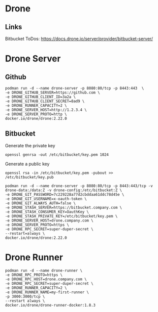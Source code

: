 # Drone

## Links

Bitbucket ToDos: https://docs.drone.io/server/provider/bitbucket-server/



# Drone Server


## Github

```
podman run -d --name drone-server -p 8080:80/tcp -p 8443:443  \
-e DRONE_GITHUB_SERVER=https://github.com \
-e DRONE_GITHUB_CLIENT_ID=3a2a \
-e DRONE_GITHUB_CLIENT_SECRET=8ad9 \
-e DRONE_RUNNER_CAPACITY=2 \
-e DRONE_SERVER_HOST=http://1.2.3.4 \
-e DRONE_SERVER_PROTO=http \
docker.io/drone/drone:2.22.0
```


## Bitbucket


Generate the private key
```
openssl genrsa -out /etc/bitbucket/key.pem 1024
```

Generate a public key
```
openssl rsa -in /etc/bitbucket/key.pem -pubout >> /etc/bitbucket/key.pub
```


```
podman run -d --name drone-server -p 8080:80/tcp -p 8443:443/tcp -v drone-data:/data:Z -v drone-config:/etc/bitbucket:Z \
-e DRONE_GIT_PASSWORD=7c229228a77d2cbddaa61ddc78d45e \
-e DRONE_GIT_USERNAME=x-oauth-token \
-e DRONE_GIT_ALWAYS_AUTH=false \
-e DRONE_STASH_SERVER=https://bitbucket.company.com \
-e DRONE_STASH_CONSUMER_KEY=OauthKey \
-e DRONE_STASH_PRIVATE_KEY=/etc/bitbucket/key.pem \
-e DRONE_SERVER_HOST=drone.company.com \
-e DRONE_SERVER_PROTO=https \
-e DRONE_RPC_SECRET=super-duper-secret \
--restart=always \
docker.io/drone/drone:2.22.0
```



 

# Drone Runner

```
podman run -d --name drone-runner \
-e DRONE_RPC_PROTO=https \
-e DRONE_RPC_HOST=drone.company.com \
-e DRONE_RPC_SECRET=super-duper-secret \
-e DRONE_RUNNER_CAPACITY=2 \
-e DRONE_RUNNER_NAME=my-first-runner \
-p 3000:3000/tcp \
--restart always \
docker.io/drone/drone-runner-docker:1.8.3
```





